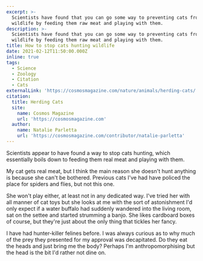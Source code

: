 ```yaml
---
excerpt: >-
  Scientists have found that you can go some way to preventing cats from hunting
  wildlife by feeding them raw meat and playing with them.
description: >-
  Scientists have found that you can go some way to preventing cats from hunting
  wildlife by feeding them raw meat and playing with them.
title: How to stop cats hunting wildlife
date: 2021-02-12T11:50:00.000Z
inline: true
tags:
  - Science
  - Zoology
  - Citation
  - Cats
externalLink: 'https://cosmosmagazine.com/nature/animals/herding-cats/'
citation:
  title: Herding Cats
  site:
    name: Cosmos Magazine
    url: 'https://cosmosmagazine.com'
  author:
    name: Natalie Parletta
    url: 'https://cosmosmagazine.com/contributor/natalie-parletta'
---
```

Scientists appear to have found a way to stop cats hunting, which essentially boils down to feeding them real meat and playing with them.

My cat gets real meat, but I think the main reason she doesn't hunt anything is because she can't be bothered. Previous cats I've had have policed the place for spiders and flies, but not this one.

She won't play either, at least not in any dedicated way. I've tried her with all manner of cat toys but she looks at me with the sort of astonishment I'd only expect if a water buffalo had suddenly wandered into the living room, sat on the settee and started strumming a banjo. She likes cardboard boxes of course, but they're just about the only thing that tickles her fancy.

I have had hunter-killer felines before. I was always curious as to why much of the prey they presented for my approval was decapitated. Do they eat the heads and just bring me the body? Perhaps I'm anthropomorphising but the head is the bit I'd rather not dine on.



